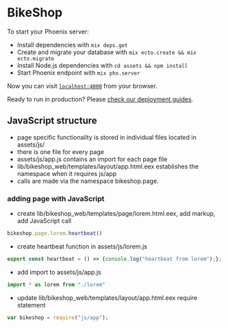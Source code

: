 # BikeShop

To start your Phoenix server:

  * Install dependencies with `mix deps.get`
  * Create and migrate your database with `mix ecto.create && mix ecto.migrate`
  * Install Node.js dependencies with `cd assets && npm install`
  * Start Phoenix endpoint with `mix phx.server`

Now you can visit [`localhost:4000`](http://localhost:4000) from your browser.

Ready to run in production? Please [check our deployment guides](http://www.phoenixframework.org/docs/deployment).

## JavaScript structure

  * page specific functionality is stored in individual files located in assets/js/
  * there is one file for every page
  * assets/js/app.js contains an import for each page file
  * lib/bikeshop_web/templates/layout/app.html.eex establishes the namespace when it requires js/app
  * calls are made via the namespace bikeshop.page.
  ### adding page with JavaScript
  
  * create lib/bikeshop_web/templates/page/lorem.html.eex, add markup, add JavaScript call
  ```javascript
bikeshop.page.lorem.heartbeat()
```
  * create heartbeat function in assets/js/lorem.js
  ```javascript  
export const heartbeat = () => {console.log("heartbeat from lorem");};
```
  * add import to assets/js/app.js
  ```javascript  
import * as lorem from "./lorem"
```
  * update lib/bikeshop_web/templates/layout/app.html.eex require statement
  ```javascript  
var bikeshop = require("js/app");
```
